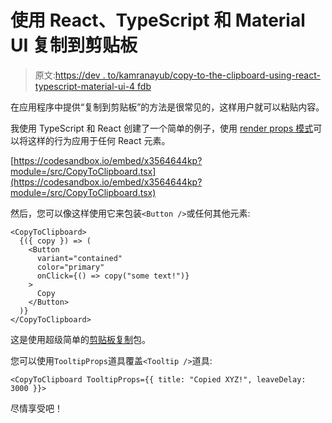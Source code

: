 # 使用 React、TypeScript 和 Material UI 复制到剪贴板

> 原文:[https://dev . to/kamranayub/copy-to-the-clipboard-using-react-typescript-material-ui-4 fdb](https://dev.to/kamranayub/copying-to-the-clipboard-using-react-typescript-material-ui-4fdb)

在应用程序中提供“复制到剪贴板”的方法是很常见的，这样用户就可以粘贴内容。

我使用 TypeScript 和 React 创建了一个简单的例子，使用 [render props 模式](https://pluralsight.pxf.io/x5PN5)可以将这样的行为应用于任何 React 元素。

[https://codesandbox.io/embed/x3564644kp?module=/src/CopyToClipboard.tsx](https://codesandbox.io/embed/x3564644kp?module=/src/CopyToClipboard.tsx)

然后，您可以像这样使用它来包装`<Button />`或任何其他元素:

```
<CopyToClipboard>
  {({ copy }) => (
    <Button
      variant="contained"
      color="primary"
      onClick={() => copy("some text!")}
    >
      Copy
    </Button>
  )}
</CopyToClipboard> 
```

这是使用超级简单的[剪贴板复制](https://www.npmjs.com/package/clipboard-copy)包。

您可以使用`TooltipProps`道具覆盖`<Tooltip />`道具:

```
<CopyToClipboard TooltipProps={{ title: "Copied XYZ!", leaveDelay: 3000 }}> 
```

尽情享受吧！